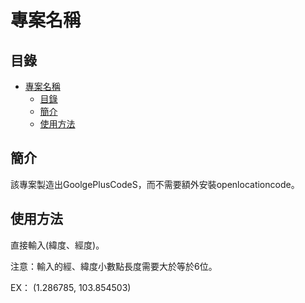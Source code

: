 
# 專案名稱

## 目錄
- [專案名稱](#專案名稱)
  - [目錄](#目錄)
  - [簡介](#簡介)
  - [使用方法](#使用方法)

## 簡介
該專案製造出GoolgePlusCodeS，而不需要額外安裝openlocationcode。

## 使用方法
直接輸入(緯度、經度)。

注意：輸入的經、緯度小數點長度需要大於等於6位。

EX： (1.286785, 103.854503)